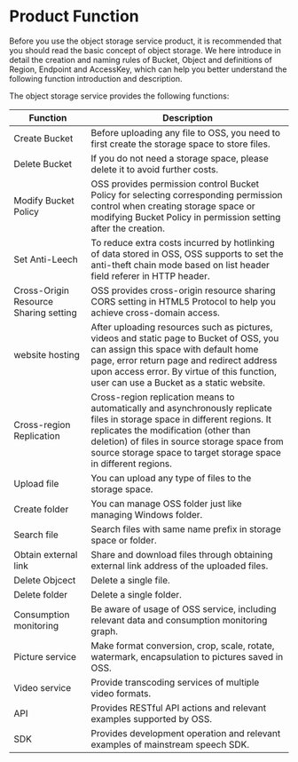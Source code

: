 # Product Function

Before you use the object storage service product, it is recommended that you should read the basic concept of object storage. We here introduce in detail the creation and naming rules of Bucket, Object and definitions of Region, Endpoint and AccessKey, which can help you better understand the following function introduction and description.

The object storage service provides the following functions:

|Function|Description|
|-|-|
|Create Bucket|Before uploading any file to OSS, you need to first create the storage space to store files. |
|Delete Bucket|If you do not need a storage space, please delete it to avoid further costs. |
|Modify Bucket Policy |OSS provides permission control Bucket Policy for selecting corresponding permission control when creating storage space or modifying Bucket Policy in permission setting after the creation. |
|Set Anti-Leech|To reduce extra costs incurred by hotlinking of data stored in OSS, OSS supports to set the anti-theft chain mode based on list header field referer in HTTP header. |
|Cross-Origin Resource Sharing setting |OSS provides cross-origin resource sharing CORS setting in HTML5 Protocol to help you achieve cross-domain access. |
|website hosting|After uploading resources such as pictures, videos and static page to Bucket of OSS, you can assign this space with default home page, error return page and redirect address upon access error. By virtue of this function, user can use a Bucket as a static website. |
|Cross-region Replication |Cross-region replication means to automatically and asynchronously replicate files in storage space in different regions. It replicates the modification (other than deletion) of files in source storage space from source storage space to target storage space in different regions. |
|Upload file|You can upload any type of files to the storage space. |
|Create folder|You can manage OSS folder just like managing Windows folder. |
|Search file|Search files with same name prefix in storage space or folder. |
|Obtain external link|Share and download files through obtaining external link address of the uploaded files. |
|Delete Objcect|Delete a single file. |
|Delete folder|Delete a single folder. |
|Consumption monitoring|Be aware of usage of OSS service, including relevant data and consumption monitoring graph. |
|Picture service|Make format conversion, crop, scale, rotate, watermark, encapsulation to pictures saved in OSS. |
|Video service|Provide transcoding services of multiple video formats. |
|API|Provides RESTful API actions and relevant examples supported by OSS. |
|SDK|Provides development operation and relevant examples of mainstream speech SDK. |
